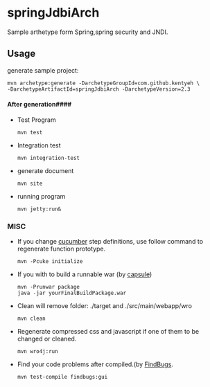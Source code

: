 # springJdbiArch
Sample arthetype form Spring,spring security and JNDI.

## Usage ###
generate sample project:
```
mvn archetype:generate -DarchetypeGroupId=com.github.kentyeh \
-DarchetypeArtifactId=springJdbiArch -DarchetypeVersion=2.3
```
#### After generation####
* Test Program

  ```
  mvn test 
  ```
* Integration test

  ```
  mvn integration-test 
  ```
* generate document

  ```
  mvn site
  ```
* running program

  ```
  mvn jetty:run&
  ```

### MISC

* If you change [cucumber](https://cucumber.io/) step definitions, use follow command to regenerate function prototype.

  ```
  mvn -Pcuke initialize
  ```
* If you with to build a runnable war (by  [capsule](http://www.capsule.io/))

  ```
  mvn -Prunwar package
  java -jar yourFinalBuildPackage.war
  ```


* Clean will remove folder: ./target and ./src/main/webapp/wro

  ```
  mvn clean
  ```

* Regenerate compressed css and javascript if one of them to be changed or cleaned.

  ```
  mvn wro4j:run
  ```

* Find your code problems after compiled.(by [FindBugs](http://findbugs.sourceforge.net/).

  ```
  mvn test-compile findbugs:gui
  ```

